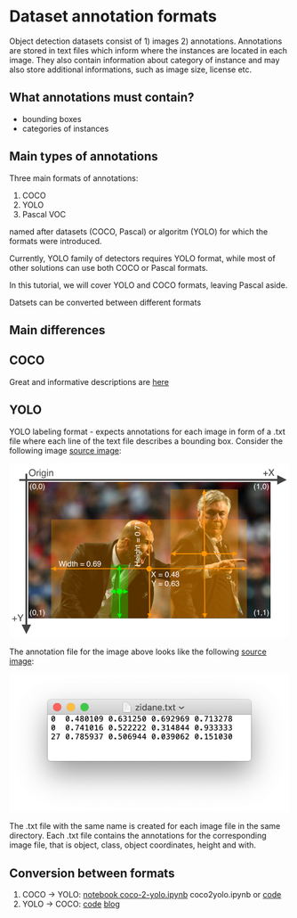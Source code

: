 # Dataset annotation formats

Object detection datasets consist of 1) images 2) annotations. Annotations are stored in text files which inform where the instances are located in each image. They also contain information about category of instance and may also store additional informations, such as image size, license etc.

## What annotations must contain?

- bounding boxes
- categories of instances


## Main types of annotations

Three main formats of annotations:
1. COCO
1. YOLO
1. Pascal VOC

named after datasets (COCO, Pascal) or algoritm (YOLO) for which the formats were introduced.

Currently, YOLO family of detectors requires YOLO format, while most of other solutions can use both COCO or Pascal formats. 

In this tutorial, we will cover YOLO and COCO formats, leaving Pascal aside.

Datsets can be converted between different formats

## Main differences


## COCO

Great and informative descriptions are [here](https://www.immersivelimit.com/tutorials/create-coco-annotations-from-scratch)

## YOLO

YOLO labeling format - expects annotations for each image in form of a .txt file where each line of the text file describes a bounding box. Consider the following image [source image](https://blog.paperspace.com/train-yolov5-custom-data/):

![image-25](../_resourses/image-25.png)

The annotation file for the image above looks like the following [source image](https://blog.paperspace.com/train-yolov5-custom-data/):

![image-26](../_resourses/image-26.png)

The .txt file with the same name is created for each image file in the same directory. Each .txt file contains the annotations for the corresponding image file, that is object, class, object coordinates, height and with.

## Conversion between formats

1. COCO -> YOLO: [notebook coco-2-yolo.ipynb](coco-2-yolo.ipynb) coco2yolo.ipynb  or [code](https://github.com/qwirky-yuzu/COCO-to-YOLO) 
1. YOLO -> COCO: [code](https://github.com/Taeyoung96/Yolo-to-COCO-format-converter) [blog](https://medium.com/@thamqianyu96/coco-to-yolo-annotations-9d638bb3eb4f)

